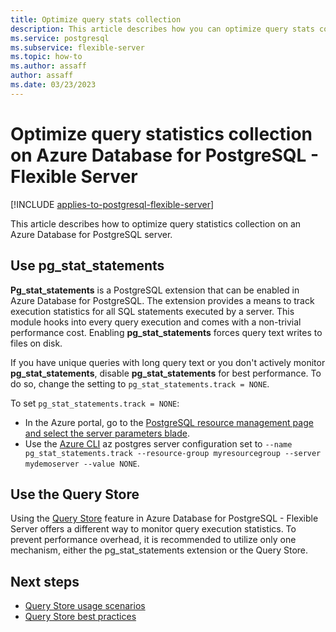 ```yaml
---
title: Optimize query stats collection
description: This article describes how you can optimize query stats collection on Azure Database for PostgreSQL - Flexible Server.
ms.service: postgresql
ms.subservice: flexible-server
ms.topic: how-to
ms.author: assaff
author: assaff
ms.date: 03/23/2023
---
```


# Optimize query statistics collection on Azure Database for PostgreSQL - Flexible Server

[!INCLUDE [applies-to-postgresql-flexible-server](../includes/applies-to-postgresql-flexible-server.md)]

This article describes how to optimize query statistics collection on an Azure Database for PostgreSQL server.

## Use pg_stat_statements

**Pg_stat_statements** is a PostgreSQL extension that can be enabled in Azure Database for PostgreSQL. The extension provides a means to track execution statistics for all SQL statements executed by a server. This module hooks into every query execution and comes with a non-trivial performance cost. Enabling **pg_stat_statements** forces query text writes to files on disk.

If you have unique queries with long query text or you don't actively monitor **pg_stat_statements**, disable **pg_stat_statements** for best performance. To do so, change the setting to `pg_stat_statements.track = NONE`.

To set `pg_stat_statements.track = NONE`:

- In the Azure portal, go to the [PostgreSQL resource management page and select the server parameters blade](concepts-server-parameters.md).
- Use the [Azure CLI](connect-azure-cli.md) az postgres server configuration set to `--name pg_stat_statements.track --resource-group myresourcegroup --server mydemoserver --value NONE`.

## Use the Query Store

Using the [Query Store](concepts-query-store.md) feature in Azure Database for PostgreSQL - Flexible Server offers a different way to monitor query execution statistics. To prevent performance overhead, it is recommended to utilize only one mechanism, either the pg_stat_statements extension or the Query Store.

## Next steps

- [Query Store usage scenarios](concepts-query-store-scenarios.md) 
- [Query Store best practices](concepts-query-store-best-practices.md) 
